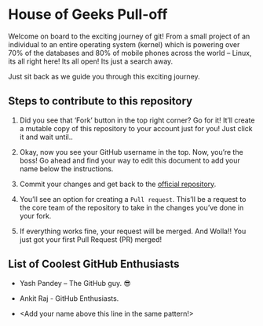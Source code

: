 # House of Geeks Pull-off

Welcome on board to the exciting journey of git! From a small project of
an individual to an entire operating system (kernel) which is powering
over 70% of the databases and 80% of mobile phones across the world –
Linux, its all right here! Its all open! Its just a search away.

Just sit back as we guide you through this exciting journey.

## Steps to contribute to this repository

1. Did you see that ‘Fork’ button in the top right corner? Go for it!
It’ll create a mutable copy of this repository to your account just
for you! Just click it and wait until..

1. Okay, now you see your GitHub username in the top. Now, you’re the
boss! Go ahead and find your way to edit this document to add your
name below the instructions.

1. Commit your changes and get back to the [official repository](https://github.com/houseofgeeks/pull-off).

1. You’ll see an option for creating a `Pull request`. This’ll be a
request to the core team of the repository to take in the changes
you’ve done in your fork.

1. If everything works fine, your request will be merged. And Wolla!!
You just got your first Pull Request (PR) merged!


## List of Coolest GitHub Enthusiasts

- Yash Pandey – The GitHub guy. :sunglasses:

- Ankit Raj - GitHub Enthusiasts.

- <Add your name above this line in the same pattern!>
